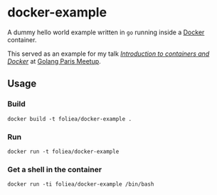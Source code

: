 # docker-example

A dummy hello world example written in `go` running
inside a [Docker](http://www.docker.com) container.

This served as an example for my talk [*Introduction to containers and Docker*](https://speakerdeck.com/foliea/introduction-to-containers-and-docker-golang-paris-meetup)
at [Golang Paris Meetup](http://www.meetup.com/Golang-Paris/events/219534237/).

## Usage

### Build

    docker build -t foliea/docker-example .

### Run

    docker run -t foliea/docker-example

### Get a shell in the container

    docker run -ti foliea/docker-example /bin/bash
